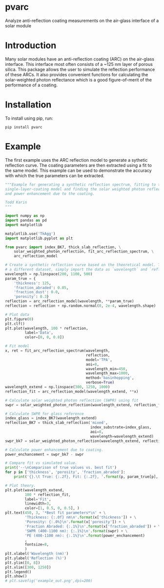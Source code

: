 # pvarc
Analyze anti-reflection coating measurements on the air-glass interface of a solar module

# Introduction

Many solar modules have an anti-reflection coating (ARC) on the air-glass interface. This interface most often consists of a ~125 nm layer of porous silica. This package allows the user to simulate the reflection performance of these ARCs. It also provides convenient functions for calculating the solar-weighted photon reflectance which is a good figure-of-merit of the performance of a coating.

# Installation

To install using pip, run:
```
pip install pvarc
```



# Example

The first example uses the ARC reflection model to generate a sythetic reflection curve. The coating parameters are then extracted using a fit to the same model. This example can be used to demonstrate the accuracy with which the true parameters can be extracted.
```python
"""Example for generating a synthetic reflection spectrum, fitting to the
single-layer-coating model and finding the solar weighted photon reflectance
and power enhancement due to the coating.

Todd Karin
"""

import numpy as np
import pandas as pd
import matplotlib

matplotlib.use('TkAgg')
import matplotlib.pyplot as plt

from pvarc import index_BK7, thick_slab_reflection, \
    solar_weighted_photon_reflection, fit_arc_reflection_spectrum, \
    arc_reflection_model

# Create a synthetic reflection curve based on the theoretical model. To run on
# a different dataset, simply import the data as `wavelength` and `reflection`.
wavelength = np.linspace(200, 1100, 500)
param_true = {
    'thickness': 125,
    'fraction_abraded': 0.05,
    'fraction_dust': 0.0,
    'porosity': 0.3}
reflection = arc_reflection_model(wavelength, **param_true)
reflection = reflection + np.random.normal(0, 2e-4, wavelength.shape)

# Plot data
plt.figure(0)
plt.clf()
plt.plot(wavelength, 100 * reflection,
         label='Data',
         color=[0, 0, 0.8])

# Fit model
x, ret = fit_arc_reflection_spectrum(wavelength,
                                     reflection,
                                     model='TPA',
                                     aoi=8,
                                     wavelength_min=450,
                                     wavelength_max=1000,
                                     method='basinhopping',
                                     verbose=True)
wavelength_extend = np.linspace(300, 1250, 1000)
reflection_fit = arc_reflection_model(wavelength_extend, **x)

# Calculate solar weighted photon reflection (SWPR) using fit
swpr = solar_weighted_photon_reflection(wavelength_extend, reflection_fit)

# Calculate SWPR for glass reference
index_glass = index_BK7(wavelength_extend)
reflection_BK7 = thick_slab_reflection('mixed',
                                       index_substrate=index_glass,
                                       aoi=8,
                                       wavelength=wavelength_extend)
swpr_bk7 = solar_weighted_photon_reflection(wavelength_extend, reflection_BK7)

# Calculate power enhancement due to coating.
power_enchancement = swpr_bk7 - swpr

# Compare fit vs simulated value.
print('--\nComparison of true values vs. best fit')
for p in ['thickness', 'porosity', 'fraction_abraded']:
    print('{}.\t True: {:.2f}, Fit: {:.2f}, '.format(p, param_true[p], x[p]))

# Plot theory.
plt.plot(wavelength_extend,
         100 * reflection_fit,
         label='Fit',
         linewidth=3,
         color=[1, 0.5, 0, 0.5], )
plt.text(450, 3, '*Best fit parameters*\n' + \
         'Thickness: {:.0f} nm\n'.format(x['thickness']) + \
         'Porosity: {:.0%}\n'.format(x['porosity']) + \
         'Fraction Abraded: {:.1%}\n'.format(x['fraction_abraded']) + \
         'SWPR (400-1100 nm): {:.1%}\n'.format(swpr) + \
         'PE (400-1100 nm): {:.1%}\n'.format(power_enchancement)
         ,
         fontsize=8,
         )
plt.xlabel('Wavelength (nm)')
plt.ylabel('Reflection (%)')
plt.ylim([0, 8])
plt.xlim([300, 1250])
plt.legend()
plt.show()
# plt.savefig('example_out.png',dpi=200)



```

